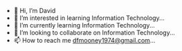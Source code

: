 - 👋 Hi, I’m David
- 👀 I’m interested in learning Information Technology...
- 🌱 I’m currently learning Information Technology...
- 💞️ I’m looking to collaborate on Information Technology...
- 📫 How to reach me dfmooney1974@gmail.com...

<!---
dfmooney1974/dfmooney1974 is a ✨ special ✨ repository because its `README.md` (this file) appears on your GitHub profile.
You can click the Preview link to take a look at your changes.
--->
